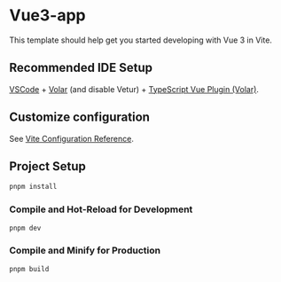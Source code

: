 # Vue3-app

This template should help get you started developing with Vue 3 in Vite.

## Recommended IDE Setup

[VSCode](https://code.visualstudio.com/) + [Volar](https://marketplace.visualstudio.com/items?itemName=Vue.volar) (and disable Vetur) + [TypeScript Vue Plugin (Volar)](https://marketplace.visualstudio.com/items?itemName=Vue.vscode-typescript-vue-plugin).

## Customize configuration

See [Vite Configuration Reference](https://vitejs.dev/config/).

## Project Setup

```sh
pnpm install
```

### Compile and Hot-Reload for Development

```sh
pnpm dev
```

### Compile and Minify for Production

```sh
pnpm build
```
